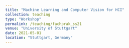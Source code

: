 ```yaml
---
title: "Machine Learning and Computer Vision for HCI"
collection: teaching
type: "Workshop"
permalink: /teaching/fachprak_ss21
venue: "University of Stuttgart"
date: 2021-05-01
location: "Stuttgart, Germany"
---
```


